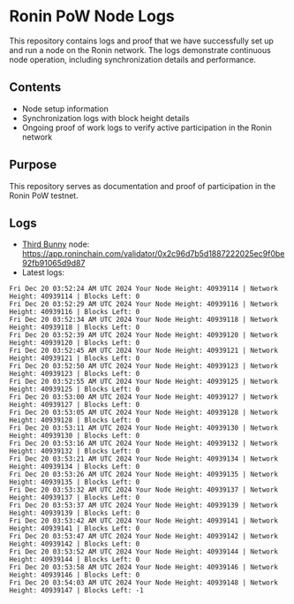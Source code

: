 # Ronin PoW Node Logs

This repository contains logs and proof that we have successfully set up and run a node on the Ronin network. The logs demonstrate continuous node operation, including synchronization details and performance.

## Contents

- Node setup information
- Synchronization logs with block height details
- Ongoing proof of work logs to verify active participation in the Ronin network

## Purpose

This repository serves as documentation and proof of participation in the Ronin PoW testnet.

## Logs

- [Third Bunny](https://thirdbunny.xyz/) node: https://app.roninchain.com/validator/0x2c96d7b5d1887222025ec9f0be92fb91065d9d87
- Latest logs:
```
Fri Dec 20 03:52:24 AM UTC 2024 Your Node Height: 40939114 | Network Height: 40939114 | Blocks Left: 0
Fri Dec 20 03:52:29 AM UTC 2024 Your Node Height: 40939116 | Network Height: 40939116 | Blocks Left: 0
Fri Dec 20 03:52:34 AM UTC 2024 Your Node Height: 40939118 | Network Height: 40939118 | Blocks Left: 0
Fri Dec 20 03:52:39 AM UTC 2024 Your Node Height: 40939120 | Network Height: 40939120 | Blocks Left: 0
Fri Dec 20 03:52:45 AM UTC 2024 Your Node Height: 40939121 | Network Height: 40939121 | Blocks Left: 0
Fri Dec 20 03:52:50 AM UTC 2024 Your Node Height: 40939123 | Network Height: 40939123 | Blocks Left: 0
Fri Dec 20 03:52:55 AM UTC 2024 Your Node Height: 40939125 | Network Height: 40939125 | Blocks Left: 0
Fri Dec 20 03:53:00 AM UTC 2024 Your Node Height: 40939127 | Network Height: 40939127 | Blocks Left: 0
Fri Dec 20 03:53:05 AM UTC 2024 Your Node Height: 40939128 | Network Height: 40939128 | Blocks Left: 0
Fri Dec 20 03:53:11 AM UTC 2024 Your Node Height: 40939130 | Network Height: 40939130 | Blocks Left: 0
Fri Dec 20 03:53:16 AM UTC 2024 Your Node Height: 40939132 | Network Height: 40939132 | Blocks Left: 0
Fri Dec 20 03:53:21 AM UTC 2024 Your Node Height: 40939134 | Network Height: 40939134 | Blocks Left: 0
Fri Dec 20 03:53:26 AM UTC 2024 Your Node Height: 40939135 | Network Height: 40939135 | Blocks Left: 0
Fri Dec 20 03:53:32 AM UTC 2024 Your Node Height: 40939137 | Network Height: 40939137 | Blocks Left: 0
Fri Dec 20 03:53:37 AM UTC 2024 Your Node Height: 40939139 | Network Height: 40939139 | Blocks Left: 0
Fri Dec 20 03:53:42 AM UTC 2024 Your Node Height: 40939141 | Network Height: 40939141 | Blocks Left: 0
Fri Dec 20 03:53:47 AM UTC 2024 Your Node Height: 40939142 | Network Height: 40939142 | Blocks Left: 0
Fri Dec 20 03:53:52 AM UTC 2024 Your Node Height: 40939144 | Network Height: 40939144 | Blocks Left: 0
Fri Dec 20 03:53:58 AM UTC 2024 Your Node Height: 40939146 | Network Height: 40939146 | Blocks Left: 0
Fri Dec 20 03:54:03 AM UTC 2024 Your Node Height: 40939148 | Network Height: 40939147 | Blocks Left: -1
```
